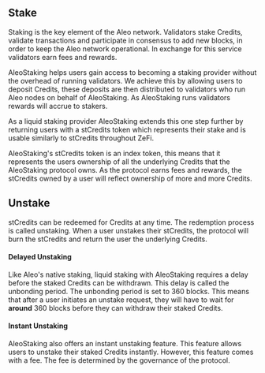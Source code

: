 ## Stake

Staking is the key element of the Aleo network. Validators stake Credits, validate transactions and participate in consensus to add new blocks, in order to keep the Aleo network operational. In exchange for this service validators earn fees and rewards.

AleoStaking helps users gain access to becoming a staking provider without the overhead of running validators. We achieve this by allowing users to deposit Credits, these deposits are then distributed to validators who run Aleo nodes on behalf of AleoStaking. As AleoStaking runs validators rewards will accrue to stakers.

As a liquid staking provider AleoStaking extends this one step further by returning users with a stCredits token which represents their stake and is usable similarly to stCredits throughout ZeFi.

AleoStaking's stCredits token is an index token, this means that it represents the users ownership of all the underlying Credits that the AleoStaking protocol owns. As the protocol earns fees and rewards, the stCredits owned by a user will reflect ownership of more and more Credits.

## Unstake

stCredits can be redeemed for Credits at any time. The redemption process is called unstaking. When a user unstakes their stCredits, the protocol will burn the stCredits and return the user the underlying Credits.

#### Delayed Unstaking

Like Aleo's native staking, liquid staking with AleoStaking requires a delay before the staked Credits can be withdrawn. This delay is called the unbonding period. The unbonding period is set to 360 blocks. This means that after a user initiates an unstake request, they will have to wait for **around** 360 blocks before they can withdraw their staked Credits.

#### Instant Unstaking

AleoStaking also offers an instant unstaking feature. This feature allows users to unstake their staked Credits instantly. However, this feature comes with a fee. The fee is determined by the governance of the protocol.
